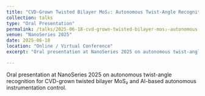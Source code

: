 ```yaml
---
title: "CVD-Grown Twisted Bilayer MoS₂: Autonomous Twist-Angle Recognition and Autonomous Instrumentation"
collection: talks
type: "Oral Presentation"
permalink: /talks/2025-06-18-cvd-grown-twisted-bilayer-mos₂-autonomous-twist-angle-recognition-and-autonomous
venue: "NanoSeries 2025"
date: 2025-06-18
location: "Online / Virtual Conference"
excerpt: "Oral presentation at NanoSeries 2025 on autonomous twist-angle recognition for CVD-grown twisted bilayer MoS₂ and AI-based autonomous instrumentation control."

---
```


Oral presentation at NanoSeries 2025 on autonomous twist-angle recognition for CVD-grown twisted bilayer MoS₂ and AI-based autonomous instrumentation control.
